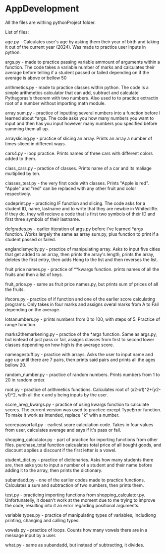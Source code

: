 # AppDevelopment
All the files are withing pythonProject folder.

List of files:

age.py - Calculates user's age by asking them their year of birth and taking it out of the current year (2024). Was made to practice user inputs in python.

args.py - made to practice passing variable ammount of arguments within a function. The code takes a variable number of marks and calculates their average before telling if a student passed or failed depending on if the average is above or bellow 50

arithmetics.py - made to practice classes within python. The code is a simple arithmetics calculator that can add, subtract and calculate Pythagoras's theorem with two numbers. Also used to to practice extractin root of a number without importing math module. 

array sum.py - practice of inputting several numbers into a function before I learned about *args. The code asks you how many numbers you want to input and then has you input however many numbers you specified before summing them all up.

arrayslicing.py - practice of slicing an array. Prints an array a number of times sliced in different ways.

cars4.py - loop practice. Prints names of three cars with different colors added to them.

class_cars.py - practice of classes. Prints name of a car and its maliage multiplied by ten.

classes_test.py - the very first code with classes. Prints "Apple is red". "Apple" and "red" can be replaced with any other fruit and color respectively.

codeprint.py - practicing IF function and slicing. The code asks for a student ID, name, lastname and to write that they are newbie in Whitecliffe. If they do, they will recieve a code that is first two symbols of their ID and first three symbols of their lastname.

defgrades.py - earlier itteration of args.py before i've learned *args function. Works largely the same as array sum.py, plus function to print if a student passed or failed.

englandismycity.py - practice of manipulating array. Asks to input five cities that get added to an array, then prints the array's length, prints the array, deletes the first entry, then adds Hong to the list and then reverses the list.

fruit price names.py - practice of **kwargs function. prints names of all the fruits and then a list of keys.

fruit_price.py - same as fruit price names.py, but prints sum of prices of all the fruits.

ifscore.py - practice of if function and one of the earlier score calculating programs. Only takes in four marks and assigns overal marks from A to Fail depending on the average.

lotsanumbers.py - prints numbers from 0 to 100, with steps of 5. Practice of range function.

marks2themarkening.py - practice of the *args function. Same as args.py, but isntead of just pass or fail, assigns classes from first to second lower classes depending on how high is the average score.

nameagestuff.py - practice with arrays. Asks the user to input name and age up until there are 7 pairs, then prints said pairs and prints all the ages bellow 20.

random_number.py - practice of random numbers. Prints numbers from 1 to 20 in random order.

root.py - practice of arithmetics functions. Calculates root of (x2-x1)^2+(y2-y1)^2, with all the x and y being inputs by the user.

score_arvg_kwargs.py - practice of using kwargs function to calculate scores. The current version was used to practice except TypeError function. To make it work as intended, replace "k" with a number.

scorepassorfail.py - earliest score calculation code. Takes in four values from user, calculates average and says if it's pass or fail.

shopping_calculator.py - part of practice for inporting functions from other files. purchase_total function calcualates total price of all bought goods, and discount applies a discount if the first letter is a vowel.

student_dict.py - practice of dictionaries. Asks how many students there are, then asks you to input a number of a student and their name before adding it to the array, then prints the dictionary.

subandadd.py - one of the earlier codes made to practice functions. Calculates a sum and subtraction of two numbers, then prints them.

test.py - practicing importing functions from shopping_calculator.py. Unfortunatelly, it doesn't work at the moment due to me trying to improve the code, resulting into it an error regarding positional arguments.

variable types.py - practice of manipulating types of variables, includiong printing, changing and calling types.

vowels.py - practice of loops. Counts how many vowels there are in a message input by a user.

what.py - same as subandadd, but instead of subtracting, it divides.
